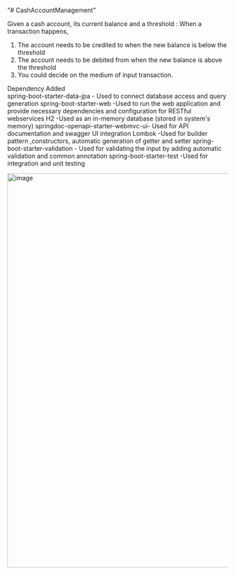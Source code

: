 "# CashAccountManagement" 


Given a cash account, its current balance and a threshold :
When a transaction happens,
1. The account needs to be credited to when the new balance is below the threshold
2. The account needs to be debited from when the new balance is above the threshold
3. You could decide on the medium of input transaction.


Dependency Added	
spring-boot-starter-data-jpa - Used to connect database access and query generation
spring-boot-starter-web -Used to run the web application and provide necessary dependencies and configuration for RESTful webservices
H2 -Used as an in-memory database (stored in system's memory)
springdoc-openapi-starter-webmvc-ui- Used for API documentation and swagger UI integration
Lombok -Used for builder pattern ,constructors, automatic generation of getter and setter
spring-boot-starter-validation - Used for validating the input by adding automatic validation and common annotation
spring-boot-starter-test -Used for integration and unit testing

<img width="895" alt="image" src="https://github.com/user-attachments/assets/7bcbf5aa-bc3a-4ee1-8674-c406aa420eb5">
